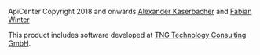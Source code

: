ApiCenter
Copyright 2018 and onwards
[Alexander Kaserbacher](mailto:alexader.kaserbacher@tngtech.com)
and [Fabian Winter](mailto:fabian.winter@tngtech.com)

This product includes software developed at
[TNG Technology Consulting GmbH](https://www.tngtech.com/).
